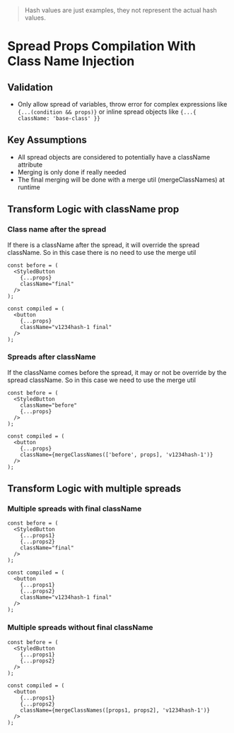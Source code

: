 > Hash values are just examples, they not represent the actual hash values.

# Spread Props Compilation With Class Name Injection

## Validation

- Only allow spread of variables, throw error for complex expressions like `{...(condition && props)}` or inline spread objects like `{...{ className: 'base-class' }}`

## Key Assumptions

- All spread objects are considered to potentially have a className attribute
- Merging is only done if really needed
- The final merging will be done with a merge util (mergeClassNames) at runtime

## Transform Logic with className prop

### Class name after the spread

If there is a className after the spread, it will override the spread className. So in this case there is no need to use the merge util

```tsx
const before = (
  <StyledButton
    {...props}
    className="final"
  />
);

const compiled = (
  <button
    {...props}
    className="v1234hash-1 final"
  />
);
```

### Spreads after className

If the className comes before the spread, it may or not be override by the spread className. So in this case we need to use the merge util

```tsx
const before = (
  <StyledButton
    className="before"
    {...props}
  />
);

const compiled = (
  <button
    {...props}
    className={mergeClassNames(['before', props], 'v1234hash-1')}
  />
);
```

## Transform Logic with multiple spreads

### Multiple spreads with final className

```tsx
const before = (
  <StyledButton
    {...props1}
    {...props2}
    className="final"
  />
);

const compiled = (
  <button
    {...props1}
    {...props2}
    className="v1234hash-1 final"
  />
);
```

### Multiple spreads without final className

```tsx
const before = (
  <StyledButton
    {...props1}
    {...props2}
  />
);

const compiled = (
  <button
    {...props1}
    {...props2}
    className={mergeClassNames([props1, props2], 'v1234hash-1')}
  />
);
```